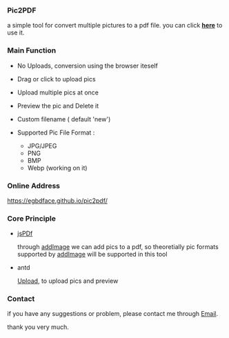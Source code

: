 ### Pic2PDF

a simple tool for convert multiple pictures to a pdf file. you can click [**here**](https://egbdface.github.io/pic2pdf/) to use it.

### Main Function

- No Uploads, conversion using the browser iteself

- Drag or click to upload pics

- Upload multiple pics at once 
- Preview the pic and Delete it
- Custom filename ( default 'new')
- Supported Pic File Format :
  - JPG/JPEG
  - PNG
  - BMP
  - Webp (working on it)

### Online Address

<https://egbdface.github.io/pic2pdf/>

### Core Principle

- [jsPDf](https://github.com/MrRio/jsPDF)

  through [addImage](https://artskydj.github.io/jsPDF/docs/module-addImage.html#~addImage) we can add pics to a pdf, so theoretially pic formats supported by [addImage](https://artskydj.github.io/jsPDF/docs/modules_addimage.js.html) will be supported in this tool

- antd

  [Upload](https://github.com/ant-design/ant-design/blob/master/components/upload/index.zh-CN.md), to upload pics and preview

### Contact

if you have any suggestions or problem, please contact me through <a href="mailto:3212497319@qq.com">Email</a>.

thank you very much.

